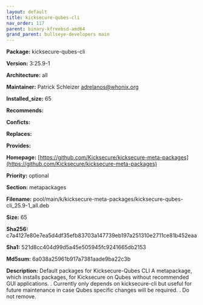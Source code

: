 ```yaml
---
layout: default
title: kicksecure-qubes-cli
nav_order: 117
parent: binary-kfreebsd-amd64
grand_parent: bullseye-developers main
---
```


**Package:** kicksecure-qubes-cli

**Version:** 3:25.9-1

**Architecture:**  all

**Maintainer:**  Patrick Schleizer <adrelanos@whonix.org>

**Installed_size:**  65

**Recommends:**  

**Conficts:**  

**Replaces:**  

**Provides:**  

**Homepage:**  [https://github.com/Kicksecure/kicksecure-meta-packages](https://github.com/Kicksecure/kicksecure-meta-packages)

**Priority:**  optional

**Section:** metapackages

**Filename:**  pool/main/k/kicksecure-meta-packages/kicksecure-qubes-cli_25.9-1_all.deb

**Size:**  65

**Sha256:**  c7a4127e80e7ea5d4df35efb83703a147739eb197a251310e2711ce81b452eaa

**Sha1:**  521d8cc404d99d5a45e505945fc9241665db2153

**Md5sum:**  6a038a25961b917a7381aade9ba22c3b

**Description:** Default packages for Kicksecure-Qubes CLI
 A metapackage, which installs packages, for Kicksecure on Qubes without
 recommended GUI applications.
 .
 Currently only depends on kicksecure-cli but useful for future maintenance in
 case Qubes specific changes will be required.
 .
 Do not remove.


